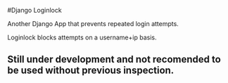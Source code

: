 #Django Loginlock

Another Django App that prevents repeated login attempts.

Loginlock blocks attempts on a username+ip basis.

## Still under development and not recomended to be used without previous inspection.
